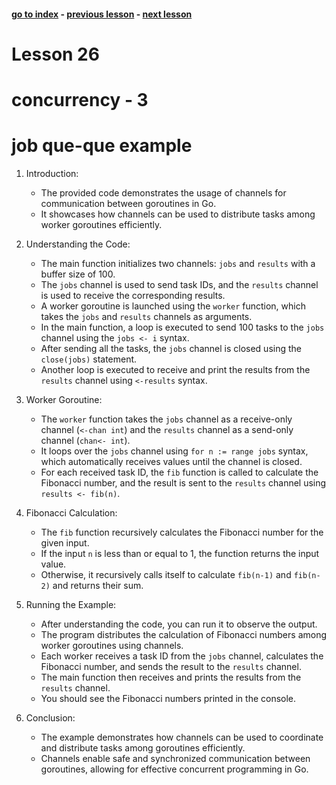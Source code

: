 #### [go to index](https://github.com/KerimCETINBAS/golang) - [previous lesson](https://github.com/KerimCETINBAS/golang/tree/lesson_25) - [next lesson](https://github.com/KerimCETINBAS/golang/tree/lesson_27)

&#10;

# Lesson 26

# concurrency - 3

# job que-que example

1. Introduction:

   - The provided code demonstrates the usage of channels for communication between goroutines in Go.
   - It showcases how channels can be used to distribute tasks among worker goroutines efficiently.

2. Understanding the Code:

   - The main function initializes two channels: `jobs` and `results` with a buffer size of 100.
   - The `jobs` channel is used to send task IDs, and the `results` channel is used to receive the corresponding results.
   - A worker goroutine is launched using the `worker` function, which takes the `jobs` and `results` channels as arguments.
   - In the main function, a loop is executed to send 100 tasks to the `jobs` channel using the `jobs <- i` syntax.
   - After sending all the tasks, the `jobs` channel is closed using the `close(jobs)` statement.
   - Another loop is executed to receive and print the results from the `results` channel using `<-results` syntax.

3. Worker Goroutine:

   - The `worker` function takes the `jobs` channel as a receive-only channel (`<-chan int`) and the `results` channel as a send-only channel (`chan<- int`).
   - It loops over the `jobs` channel using `for n := range jobs` syntax, which automatically receives values until the channel is closed.
   - For each received task ID, the `fib` function is called to calculate the Fibonacci number, and the result is sent to the `results` channel using `results <- fib(n)`.

4. Fibonacci Calculation:

   - The `fib` function recursively calculates the Fibonacci number for the given input.
   - If the input `n` is less than or equal to 1, the function returns the input value.
   - Otherwise, it recursively calls itself to calculate `fib(n-1)` and `fib(n-2)` and returns their sum.

5. Running the Example:

   - After understanding the code, you can run it to observe the output.
   - The program distributes the calculation of Fibonacci numbers among worker goroutines using channels.
   - Each worker receives a task ID from the `jobs` channel, calculates the Fibonacci number, and sends the result to the `results` channel.
   - The main function then receives and prints the results from the `results` channel.
   - You should see the Fibonacci numbers printed in the console.

6. Conclusion:
   - The example demonstrates how channels can be used to coordinate and distribute tasks among goroutines efficiently.
   - Channels enable safe and synchronized communication between goroutines, allowing for effective concurrent programming in Go.
